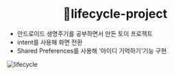 <h1 align="center">💙lifecycle-project</h1>

 - 안드로이드 생명주기를 공부하면서 만든 토이 프로젝트
 - intent를 사용해 화면 전환
 - Shared Preferences를 사용해 '아이디 기억하기'기능 구현
 
 ![lifecycle](https://user-images.githubusercontent.com/69616347/110195495-c6bb2800-7e80-11eb-8505-b970394f2778.gif)
